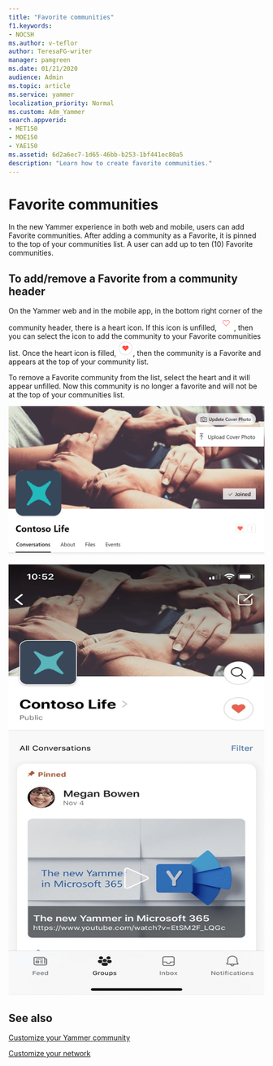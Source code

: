 ```yaml
---
title: "Favorite communities"
f1.keywords:
- NOCSH
ms.author: v-teflor
author: TeresaFG-writer
manager: pamgreen
ms.date: 01/21/2020
audience: Admin
ms.topic: article
ms.service: yammer
localization_priority: Normal
ms.custom: Adm_Yammer
search.appverid:
- MET150
- MOE150
- YAE150
ms.assetid: 6d2a6ec7-1d65-46bb-b253-1bf441ec80a5
description: "Learn how to create favorite communities."
---
```


# Favorite communities

In the new Yammer experience in both web and mobile, users can add Favorite communities. After adding a community as a Favorite, it is pinned to the top of your communities list. A user can add up to ten (10) Favorite communities.

## To add/remove a Favorite from a community header

On the Yammer web and in the mobile app, in the bottom right corner of the community header, there is a heart icon. If this icon is unfilled, ![yam-red-](../media/yam-red-outline-heart.png), then you can select the icon to add the community to your Favorite communities list. Once the heart icon is filled, ![yammer](../media/yammer-red-heart.png), then the community is a Favorite and appears at the top of your community list.

To remove a Favorite community from the list, select the heart and it will appear unfilled. Now this community is no longer a favorite and will not be at the top of your communities list.

![group-header](../media/yam-group-header-web.PNG)

![yam-group](../media/kb/yam-group-header-mobile-red-heart.png)

## See also

[Customize your Yammer community](customize-your-yammer-community.md)

[Customize your network](customize-your-network.md)
